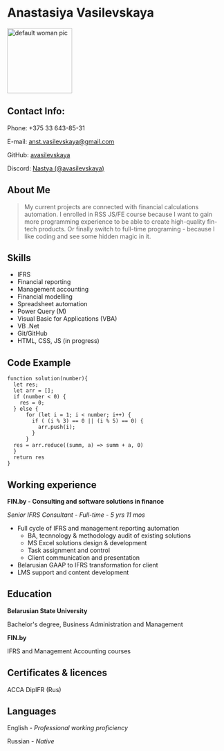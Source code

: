 # Anastasiya Vasilevskaya
<img src="https://thumbs.dreamstime.com/b/default-woman-face-icon-flat-design-over-white-background-vector-illustration-162598262.jpg" alt="default woman pic" width="150"/>

## Contact Info:
Phone: +375 33 643-85-31

E-mail: [anst.vasilevskaya@gmail.com](mailto:anst.vasilevskaya@gmail.com)

GitHub: [avasilevskaya](https://github.com/avasilevskaya)

Discord: [Nastya (@avasilevskaya)](https://discordapp.com/users/avasilevskaya#4550)

## About Me
>My current projects are connected with financial calculations automation.
I enrolled in RSS JS/FE course because I want to gain more programming experience to be able to create high-quality fin-tech products.
Or finally switch to full-time programing - because I like coding and see some hidden magic in it.

## Skills
- IFRS
- Financial reporting
- Management accounting
- Financial modelling
- Spreadsheet automation
- Power Query (M)
- Visual Basic for Applications (VBA)
- VB .Net
- Git/GitHub
- HTML, CSS, JS (in progress)

## Code Example

```
function solution(number){
  let res;
  let arr = [];
  if (number < 0) {
    res = 0;
  } else {
      for (let i = 1; i < number; i++) {
        if ( (i % 3) == 0 || (i % 5) == 0) {
          arr.push(i);      
        }
      }
  res = arr.reduce((summ, a) => summ + a, 0)
  }
  return res
}
```


## Working experience

**FIN.by - Consulting and software solutions in finance**

*Senior IFRS Consultant - Full-time - 5 yrs 11 mos*



- Full cycle of IFRS and management reporting automation
	- BA, tecnnology & methodology audit of existing solutions
	- MS Excel solutions design & development
	- Task assignment and control
	- Client communication and presentation
- Belarusian GAAP to IFRS transformation for client
- LMS support and content development

## Education
**Belarusian State University**

Bachelor's degree, Business Administration and Management

**FIN.by**

IFRS and Management Accounting courses

## Certificates & licences
ACCA DipIFR (Rus)

## Languages
English - *Professional working proficiency*

Russian - *Native*

